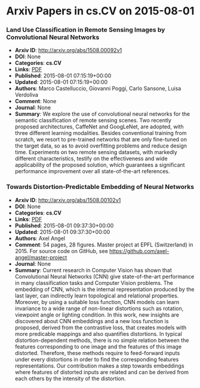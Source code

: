 # Arxiv Papers in cs.CV on 2015-08-01
### Land Use Classification in Remote Sensing Images by Convolutional Neural Networks
- **Arxiv ID**: http://arxiv.org/abs/1508.00092v1
- **DOI**: None
- **Categories**: **cs.CV**
- **Links**: [PDF](http://arxiv.org/pdf/1508.00092v1)
- **Published**: 2015-08-01 07:15:19+00:00
- **Updated**: 2015-08-01 07:15:19+00:00
- **Authors**: Marco Castelluccio, Giovanni Poggi, Carlo Sansone, Luisa Verdoliva
- **Comment**: None
- **Journal**: None
- **Summary**: We explore the use of convolutional neural networks for the semantic classification of remote sensing scenes. Two recently proposed architectures, CaffeNet and GoogLeNet, are adopted, with three different learning modalities. Besides conventional training from scratch, we resort to pre-trained networks that are only fine-tuned on the target data, so as to avoid overfitting problems and reduce design time. Experiments on two remote sensing datasets, with markedly different characteristics, testify on the effectiveness and wide applicability of the proposed solution, which guarantees a significant performance improvement over all state-of-the-art references.



### Towards Distortion-Predictable Embedding of Neural Networks
- **Arxiv ID**: http://arxiv.org/abs/1508.00102v1
- **DOI**: None
- **Categories**: **cs.CV**
- **Links**: [PDF](http://arxiv.org/pdf/1508.00102v1)
- **Published**: 2015-08-01 09:37:30+00:00
- **Updated**: 2015-08-01 09:37:30+00:00
- **Authors**: Axel Angel
- **Comment**: 54 pages, 28 figures. Master project at EPFL (Switzerland) in 2015.
  For source code on GitHub, see https://github.com/axel-angel/master-project
- **Journal**: None
- **Summary**: Current research in Computer Vision has shown that Convolutional Neural Networks (CNN) give state-of-the-art performance in many classification tasks and Computer Vision problems. The embedding of CNN, which is the internal representation produced by the last layer, can indirectly learn topological and relational properties. Moreover, by using a suitable loss function, CNN models can learn invariance to a wide range of non-linear distortions such as rotation, viewpoint angle or lighting condition. In this work, new insights are discovered about CNN embeddings and a new loss function is proposed, derived from the contrastive loss, that creates models with more predicable mappings and also quantifies distortions. In typical distortion-dependent methods, there is no simple relation between the features corresponding to one image and the features of this image distorted. Therefore, these methods require to feed-forward inputs under every distortions in order to find the corresponding features representations. Our contribution makes a step towards embeddings where features of distorted inputs are related and can be derived from each others by the intensity of the distortion.




